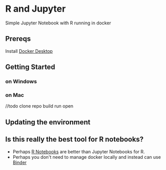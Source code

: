 # R and Jupyter
Simple Jupyter Notebook with R running in docker

## Prereqs
Install [Docker Desktop](https://www.docker.com/products/docker-desktop)

## Getting Started
### on Windows
### on Mac
//todo
clone repo
build
run
open

## Updating the environment

## Is this really the best tool for R notebooks?
* Perhaps [R Notebooks](https://minimaxir.com/2017/06/r-notebooks/) are better than Jupyter Notebooks for R.
* Perhaps you don't need to manage docker locally and instead can use [Binder](https://mybinder.org/)

